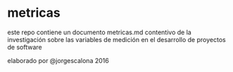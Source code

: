 # metricas


este repo contiene un documento metricas.md contentivo de la investigación sobre las variables
de medición en el desarrollo de proyectos de software


elaborado por @jorgescalona 2016

